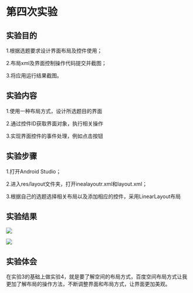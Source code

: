 # 第四次实验

## 实验目的
1.根据选题要求设计界面布局及控件使用；

2.布局xml及界面控制操作代码提交并截图；

3.将应用运行结果截图。

## 实验内容

1.使用一种布局方式，设计所选题目的界面

2.通过控件ID获取界面对象，执行相关操作

3.实现界面控件的事件处理，例如点击按钮

## 实验步骤 
1.打开Android Studio；

2.进入res/layout文件夹，打开inealayoutr.xml和layout.xml；

3.根据自己的选题选择相关布局以及添加相应的控件，采用LinearLayout布局


## 实验结果

 
 ![](https://github.com/Edison-Yan/android-labs-2018/blob/master/soft1614080902210/41.PNG)
 

 ![](https://github.com/Edison-Yan/android-labs-2018/blob/master/soft1614080902210/42.PNG)
  
  
 ## 实验体会
   
 在实验3的基础上做实验4，就是要了解空间的布局方式，百度空间布局方式让我更加了解布局的操作方法，不断调整界面和布局方式，让界面更加美观。
  
